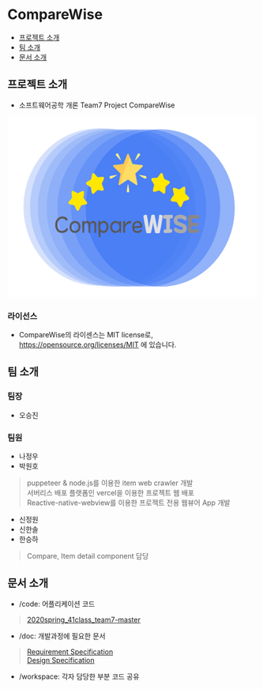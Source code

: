 # CompareWise
 * [프로젝트 소개](#About_Project)
 * [팀 소개](#Members)
 * [문서 소개](#Documents)
 
## <div id = "About_Project">프로젝트 소개</div>
* 소프트웨어공학 개론 Team7 Project CompareWise

<p align="center"><img src="CompareWise_Logo.png" width="561" height="365"></p>

### 라이선스
+ CompareWise의 라이센스는 MIT license로, <https://opensource.org/licenses/MIT> 에 있습니다.<br>

## <div id = "Members">팀 소개</div>
### 팀장
+ 오승진<br>

### 팀원
+ 나정우<br>
+ 박원호<br>
> puppeteer & node.js를 이용한 item web crawler 개발<br>
> 서버리스 배포 플랫폼인 vercel을 이용한 프로젝트 웹 배포<br>
> Reactive-native-webview를 이용한 프로젝트 전용 웹뷰어 App 개발<br>
+ 신정원<br>
+ 신한솔<br>
+ 한승하<br>
> Compare, Item detail component 담당<br>

## <div id = "Documents">문서 소개</div>
+ /code: 어플리케이션 코드
> [2020spring_41class_team7-master](https://github.com/skkuse/2020spring_41class_team7/tree/master/code/2020spring_41class_team7-master)<br>

+ /doc: 개발과정에 필요한 문서
> [Requirement Specification](https://github.com/skkuse/2020spring_41class_team7/blob/master/doc/Comparewise_Requirement%20Specification.pdf)<br>
> [Design Specification](https://github.com/skkuse/2020spring_41class_team7/blob/master/doc/CompareWise_Design_Specification.pdf)<br>

+ /workspace: 각자 담당한 부분 코드 공유
